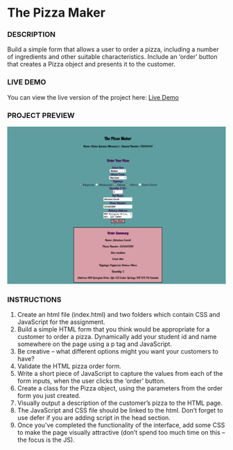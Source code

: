 # The Pizza Maker 
### DESCRIPTION 
Build a simple form that allows a user to order a pizza, including a number of ingredients and 
other suitable characteristics. Include an ‘order’ button that creates a Pizza object and 
presents it to the customer.

### LIVE DEMO
You can view the live version of the project here: [Live Demo](https://divine-mbamara.github.io/Assignment3-JavaScript/)

### PROJECT PREVIEW
![Project Preview](assignment3-javascript-preview.png)

### INSTRUCTIONS 
1. Create an html file (index.html) and two folders which contain CSS and JavaScript for the 
assignment. 
2. Build a simple HTML form that you think would be appropriate for a customer to order a 
pizza. Dynamically add your student id and name somewhere on the page using a p tag and 
JavaScript. 
3. Be creative – what different options might you want your customers to have?  
4. Validate the HTML pizza order form.  
5. Write a short piece of JavaScript to capture the values from each of the form inputs, when the 
user clicks the ‘order’ button.  
6. Create a class for the Pizza object, using the parameters from the order form you just created.  
7. Visually output a description of the customer’s pizza to the HTML page. 
8. The JavaScript and CSS file should be linked to the html. Don’t forget to use defer if you are 
adding script in the head section. 
9. Once you’ve completed the functionality of the interface, add some CSS to make the page 
visually attractive (don’t spend too much time on this – the focus is the JS). 
